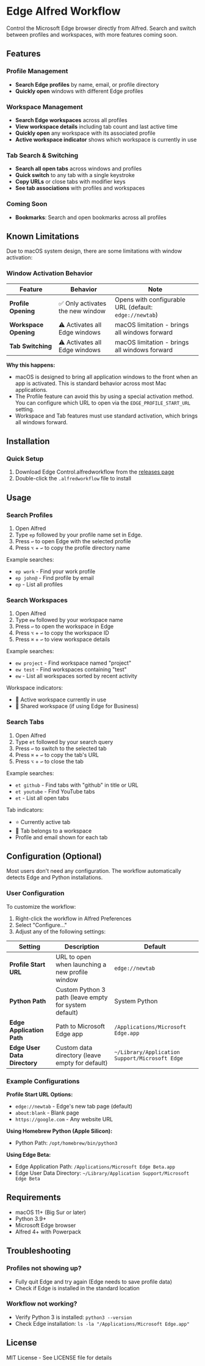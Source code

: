 # Edge Alfred Workflow

Control the Microsoft Edge browser directly from Alfred. Search and switch between profiles and workspaces, with more features coming soon.

## Features

### Profile Management

- **Search Edge profiles** by name, email, or profile directory
- **Quickly open** windows with different Edge profiles

### Workspace Management

- **Search Edge workspaces** across all profiles
- **View workspace details** including tab count and last active time
- **Quickly open** any workspace with its associated profile
- **Active workspace indicator** shows which workspace is currently in use

### Tab Search & Switching

- **Search all open tabs** across windows and profiles
- **Quick switch** to any tab with a single keystroke
- **Copy URLs** or close tabs with modifier keys
- **See tab associations** with profiles and workspaces

### Coming Soon
- **Bookmarks**: Search and open bookmarks across all profiles

## Known Limitations

Due to macOS system design, there are some limitations with window activation:

### Window Activation Behavior

| Feature | Behavior | Note |
|---------|----------|------|
| **Profile Opening** | ✅ Only activates the new window | Opens with configurable URL (default: `edge://newtab`) |
| **Workspace Opening** | ⚠️ Activates all Edge windows | macOS limitation - brings all windows forward |
| **Tab Switching** | ⚠️ Activates all Edge windows | macOS limitation - brings all windows forward |

**Why this happens:** 
- macOS is designed to bring all application windows to the front when an app is activated. This is standard behavior across most Mac applications.
- The Profile feature can avoid this by using a special activation method. You can configure which URL to open via the `EDGE_PROFILE_START_URL` setting.
- Workspace and Tab features must use standard activation, which brings all windows forward.

## Installation

### Quick Setup

1. Download Edge Control.alfredworkflow from the [releases page](https://github.com/jiywww/edge-alfred-workflow/releases)
2. Double-click the `.alfredworkflow` file to install

## Usage

### Search Profiles

1. Open Alfred
2. Type `ep` followed by your profile name set in Edge.
3. Press `↩` to open Edge with the selected profile
4. Press `⌥` + `↩` to copy the profile directory name

Example searches:
- `ep work` - Find your work profile
- `ep john@` - Find profile by email
- `ep` - List all profiles

### Search Workspaces

1. Open Alfred
2. Type `ew` followed by your workspace name
3. Press `↩` to open the workspace in Edge
4. Press `⌥` + `↩` to copy the workspace ID
5. Press `⌘` + `↩` to view workspace details

Example searches:
- `ew project` - Find workspace named "project"
- `ew test` - Find workspaces containing "test"
- `ew` - List all workspaces sorted by recent activity

Workspace indicators:
- 📂 Active workspace currently in use
- 👥 Shared workspace (if using Edge for Business)

### Search Tabs

1. Open Alfred
2. Type `et` followed by your search query
3. Press `↩` to switch to the selected tab
4. Press `⌘` + `↩` to copy the tab's URL
5. Press `⌥` + `↩` to close the tab

Example searches:
- `et github` - Find tabs with "github" in title or URL
- `et youtube` - Find YouTube tabs
- `et` - List all open tabs

Tab indicators:
- ⭐ Currently active tab
- 📂 Tab belongs to a workspace
- Profile and email shown for each tab

## Configuration (Optional)

Most users don't need any configuration. The workflow automatically detects Edge and Python installations.

### User Configuration

To customize the workflow:

1. Right-click the workflow in Alfred Preferences
2. Select "Configure..." 
3. Adjust any of the following settings:

| Setting | Description | Default |
|---------|-------------|---------|
| **Profile Start URL** | URL to open when launching a new profile window | `edge://newtab` |
| **Python Path** | Custom Python 3 path (leave empty for system default) | System Python |
| **Edge Application Path** | Path to Microsoft Edge app | `/Applications/Microsoft Edge.app` |
| **Edge User Data Directory** | Custom data directory (leave empty for default) | `~/Library/Application Support/Microsoft Edge` |

### Example Configurations

**Profile Start URL Options:**
- `edge://newtab` - Edge's new tab page (default)
- `about:blank` - Blank page
- `https://google.com` - Any website URL

**Using Homebrew Python (Apple Silicon):**
- Python Path: `/opt/homebrew/bin/python3`

**Using Edge Beta:**
- Edge Application Path: `/Applications/Microsoft Edge Beta.app`
- Edge User Data Directory: `~/Library/Application Support/Microsoft Edge Beta`


## Requirements

- macOS 11+ (Big Sur or later)
- Python 3.9+
- Microsoft Edge browser
- Alfred 4+ with Powerpack

## Troubleshooting

### Profiles not showing up?

- Fully quit Edge and try again (Edge needs to save profile data)
- Check if Edge is installed in the standard location

### Workflow not working?
- Verify Python 3 is installed: `python3 --version`
- Check Edge installation: `ls -la "/Applications/Microsoft Edge.app"`

## License

MIT License - See LICENSE file for details